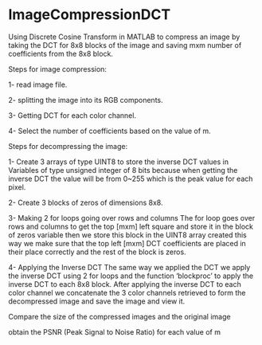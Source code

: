 # ImageCompressionDCT
Using Discrete Cosine Transform in MATLAB to compress an image by taking the DCT for 8x8 blocks of the image and saving mxm number
of coefficients from the 8x8 block.

Steps for image compression:

1- read image file.

2- splitting the image into its RGB components.

3- Getting DCT for each color channel.

4- Select the number of coefficients based on the value of m.


Steps for decompressing the image:

1- Create 3 arrays of type UINT8 to store the inverse DCT values in
Variables of type unsigned integer of 8 bits because when getting the inverse DCT the value will be from 0~255 which is the peak value for each pixel.

2- Create 3 blocks of zeros of dimensions 8x8.

3- Making 2 for loops going over rows and columns
The for loop goes over rows and columns to get the top [mxm] left square and store it in the block of zeros variable then we store this block in the UINT8 array created this way we make sure that the top left [mxm] DCT coefficients are placed in their place correctly and the rest of the block is zeros. 

4- Applying the Inverse DCT
The same way we applied the DCT we apply the inverse DCT using 2 for loops and the function
‘blockproc’ to apply the inverse DCT to each 8x8 block.
After applying the inverse DCT to each color channel we concatenate the 3 color channels retrieved to form the decompressed image and save the image and view it.


Compare the size of the compressed images and the original image

obtain the PSNR (Peak Signal to Noise Ratio) for each value of m
